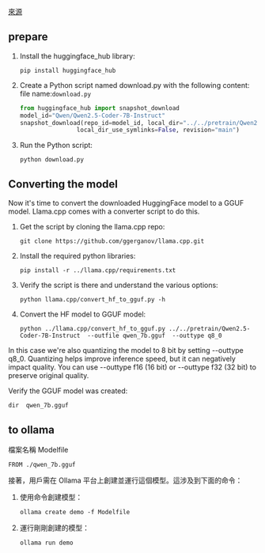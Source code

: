 

[來源](https://github.com/ggerganov/llama.cpp/discussions/2948)
## prepare
1. Install the huggingface_hub library:
    ```
    pip install huggingface_hub
    ```
1. Create a Python script named download.py with the following content:
    file name:`download.py`
    ```python
    from huggingface_hub import snapshot_download
    model_id="Qwen/Qwen2.5-Coder-7B-Instruct"
    snapshot_download(repo_id=model_id, local_dir="../../pretrain/Qwen2.5-Coder-7B-Instruct",
                    local_dir_use_symlinks=False, revision="main")
    ```                  
1. Run the Python script:
    ```
    python download.py
    ```



## Converting the model
Now it's time to convert the downloaded HuggingFace model to a GGUF model.
Llama.cpp comes with a converter script to do this.

1. Get the script by cloning the llama.cpp repo:
    ```
    git clone https://github.com/ggerganov/llama.cpp.git
    ```
1. Install the required python libraries:
    ```
    pip install -r ../llama.cpp/requirements.txt
    ```
1. Verify the script is there and understand the various options:
    ```
    python llama.cpp/convert_hf_to_gguf.py -h
    ```
1. Convert the HF model to GGUF model:
    ```
    python ../llama.cpp/convert_hf_to_gguf.py ../../pretrain/Qwen2.5-Coder-7B-Instruct  --outfile qwen_7b.gguf  --outtype q8_0
    ```  
In this case we're also quantizing the model to 8 bit by setting
--outtype q8_0. Quantizing helps improve inference speed, but it can
negatively impact quality.
You can use --outtype f16 (16 bit) or --outtype f32 (32 bit) to preserve original
quality.

Verify the GGUF model was created:
```
dir  qwen_7b.gguf
```
## to ollama
檔案名稱 Modelfile
```
FROM ./qwen_7b.gguf
```
接著，用戶需在 Ollama 平台上創建並運行這個模型。這涉及到下面的命令：

1. 使用命令創建模型：
    ```
    ollama create demo -f Modelfile
    ```
2. 運行剛剛創建的模型：
    ```
    ollama run demo
    ```